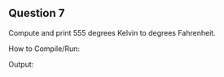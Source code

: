 ## Question 7

Compute and print 555 degrees Kelvin to degrees Fahrenheit.

How to Compile/Run:

Output:
